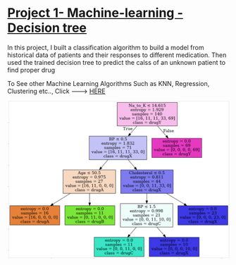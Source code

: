 
# [Project 1- Machine-learning - Decision tree](https://github.com/toplaa/Machine-Learning-Projects/blob/main/Decision%20Tree.ipynb)
In this project, I built a classification algorithm to build a model from historical data of patients and their responses to different medication. Then used the trained decision tree to predict the calss of an unknown patient to find proper drug

To See other Machine Learning Algorithms Such as KNN, Regression, Clustering etc.., Click ---> [HERE](https://github.com/toplaa/Machine-Learning-Projects)

![](/images/DT.png)
